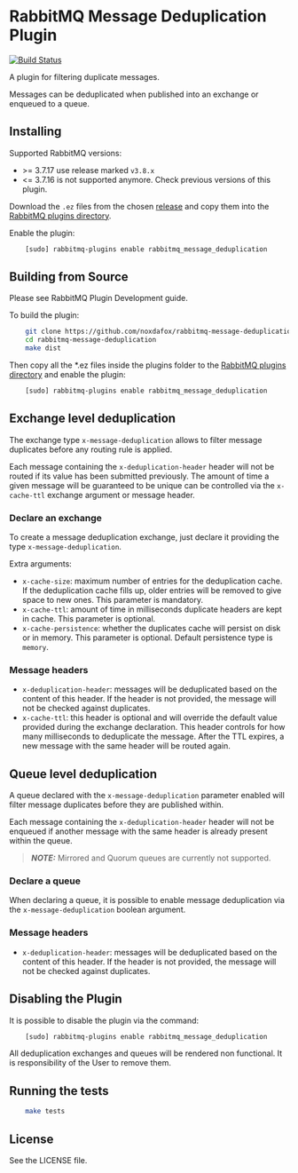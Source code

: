 # RabbitMQ Message Deduplication Plugin

[![Build Status](https://travis-ci.org/noxdafox/rabbitmq-message-deduplication.svg)](https://travis-ci.org/noxdafox/rabbitmq-message-deduplication)

A plugin for filtering duplicate messages.

Messages can be deduplicated when published into an exchange or enqueued to a queue.

## Installing

Supported RabbitMQ versions:

 * \>= 3.7.17 use release marked `v3.8.x`
 * \<= 3.7.16 is not supported anymore. Check previous versions of this plugin.

Download the `.ez` files from the chosen [release](https://github.com/noxdafox/rabbitmq-message-deduplication/releases) and copy them into the [RabbitMQ plugins directory](http://www.rabbitmq.com/relocate.html).

Enable the plugin:

```bash
    [sudo] rabbitmq-plugins enable rabbitmq_message_deduplication
```

## Building from Source

Please see RabbitMQ Plugin Development guide.

To build the plugin:

```bash
    git clone https://github.com/noxdafox/rabbitmq-message-deduplication.git
    cd rabbitmq-message-deduplication
    make dist
```

Then copy all the *.ez files inside the plugins folder to the [RabbitMQ plugins directory](http://www.rabbitmq.com/relocate.html) and enable the plugin:

```bash
    [sudo] rabbitmq-plugins enable rabbitmq_message_deduplication
```

## Exchange level deduplication

The exchange type `x-message-deduplication` allows to filter message duplicates before any routing rule is applied.

Each message containing the `x-deduplication-header` header will not be routed if its value has been submitted previously. The amount of time a given message will be guaranteed to be unique can be controlled via the `x-cache-ttl` exchange argument or message header.

### Declare an exchange

To create a message deduplication exchange, just declare it providing the type `x-message-deduplication`.

Extra arguments:

  * `x-cache-size`: maximum number of entries for the deduplication cache. If the deduplication cache fills up, older entries will be removed to give space to new ones.
    This parameter is mandatory.
  * `x-cache-ttl`: amount of time in milliseconds duplicate headers are kept in cache.
    This parameter is optional.
  * `x-cache-persistence`: whether the duplicates cache will persist on disk or in memory.
    This parameter is optional. Default persistence type is `memory`.

### Message headers

  * `x-deduplication-header`: messages will be deduplicated based on the content of this header. If the header is not provided, the message will not be checked against duplicates.
  * `x-cache-ttl`: this header is optional and will override the default value provided during the exchange declaration. This header controls for how many milliseconds to deduplicate the message. After the TTL expires, a new message with the same header will be routed again.

## Queue level deduplication

A queue declared with the `x-message-deduplication` parameter enabled will filter message duplicates before they are published within.

Each message containing the `x-deduplication-header` header will not be enqueued if another message with the same header is already present within the queue.

> **_NOTE:_**  Mirrored and Quorum queues are currently not supported.

### Declare a queue

When declaring a queue, it is possible to enable message deduplication via the `x-message-deduplication` boolean argument.

### Message headers

  * `x-deduplication-header`: messages will be deduplicated based on the content of this header. If the header is not provided, the message will not be checked against duplicates.

## Disabling the Plugin

It is possible to disable the plugin via the command:

```bash
    [sudo] rabbitmq-plugins enable rabbitmq_message_deduplication
```

All deduplication exchanges and queues will be rendered non functional. It is responsibility of the User to remove them.

## Running the tests

```bash
    make tests
```

## License

See the LICENSE file.
